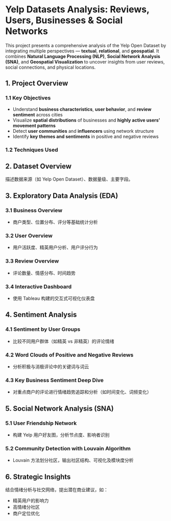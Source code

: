 # Yelp Datasets Analysis: Reviews, Users, Businesses & Social Networks

This project presents a comprehensive analysis of the Yelp Open Dataset by integrating multiple perspectives — **textual**, **relational**, and **geospatial**. It combines **Natural Language Processing (NLP)**, **Social Network Analysis (SNA)**, and **Geospatial Visualization** to uncover insights from user reviews, social connections, and physical locations.

## 1. Project Overview
### 1.1 Key Objectives
- Understand **business characteristics**, **user behavior**, and **review sentiment** across cities
- Visualize **spatial distributions** of businesses and **highly active users’ movement patterns**
- Detect **user communities** and **influencers** using network structure
- Identify **key themes and sentiments** in positive and negative reviews
### 1.2 Techniques Used


## 2. Dataset Overview
描述数据来源（如 Yelp Open Dataset）、数据量级、主要字段。

## 3. Exploratory Data Analysis (EDA)
### 3.1 Business Overview
- 商户类型、位置分布、评分等基础统计分析

### 3.2 User Overview
- 用户活跃度、精英用户分析、用户评分行为

### 3.3 Review Overview
- 评论数量、情感分布、时间趋势

### 3.4 Interactive Dashboard
- 使用 Tableau 构建的交互式可视化仪表盘

## 4. Sentiment Analysis
### 4.1 Sentiment by User Groups
- 比较不同用户群体（如精英 vs 非精英）的评论情绪

### 4.2 Word Clouds of Positive and Negative Reviews
- 分析积极与消极评论中的关键词与词云

### 4.3 Key Business Sentiment Deep Dive
- 对重点商户的评论进行情绪趋势追踪和分析（如时间变化、词频变化）

## 5. Social Network Analysis (SNA)
### 5.1 User Friendship Network
- 构建 Yelp 用户好友图，分析节点度、影响者识别

### 5.2 Community Detection with Louvain Algorithm
- Louvain 方法划分社区，输出社区结构、可视化及模块度分析

## 6. Strategic Insights
结合情绪分析与社交网络，提出潜在商业建议，如：
- 精英用户的影响力
- 高情绪分社区
- 商户定位优化
